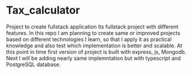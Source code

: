 # Tax_calculator
Project to create fullstack application
Its fullstack project with different features. In this repo I am planning to create same or improved projects based on different technologies I learn, so that I apply it as practical knowledge and also test which implementation is better and scalable. At this point in time first version of project is built with express, js, Mongodb. Next I will be adding nearly same implemntation but with typescript and PostgreSQL database.
